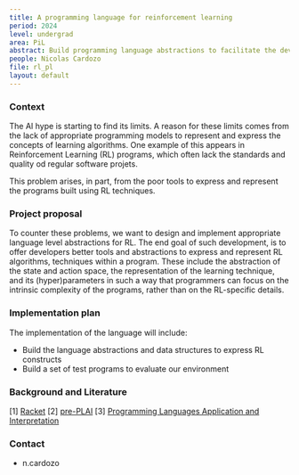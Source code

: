 ```yaml
---
title: A programming language for reinforcement learning
period: 2024
level: undergrad
area: PiL
abstract: Build programming language abstractions to facilitate the development of RL-based programs
people: Nicolas Cardozo
file: rl_pl
layout: default
---
```


### Context

The AI hype is starting to find its limits. A reason for these limits comes from the lack of appropriate programming models to represent and express the concepts of learning algorithms. One example of this appears in Reinforcement Learning (RL) programs, which often lack the standards and quality od regular software projets.

This problem arises, in part, from the poor tools to express and represent the programs built using RL techniques.

### Project proposal

To counter these problems, we want to design and implement appropriate language level abstractions for RL. The end goal of such development, is to offer developers better tools and abstractions to express and represent RL algorithms, techniques within a program. These include the abstraction of the state and action space, the representation of the learning technique, and its (hyper)parameters in such a way that programmers can focus on the intrinsic complexity of the programs, rather than on the RL-specific details.

### Implementation plan

The implementation of the language will include:
- Build the language abstractions and data structures to express RL constructs
- Build a set of test programs to evaluate our environment

### Background and Literature

[1] [Racket](https://racket-lang.org)
[2] [pre-PLAI](https://users.dcc.uchile.cl/~etanter/preplai/)
[3] [Programming Languages Application and Interpretation](http://cs.brown.edu/~sk/Publications/Books/ProgLangs/2007-04-26/plai-2007-04-26.pdf)

### Contact

- n.cardozo
